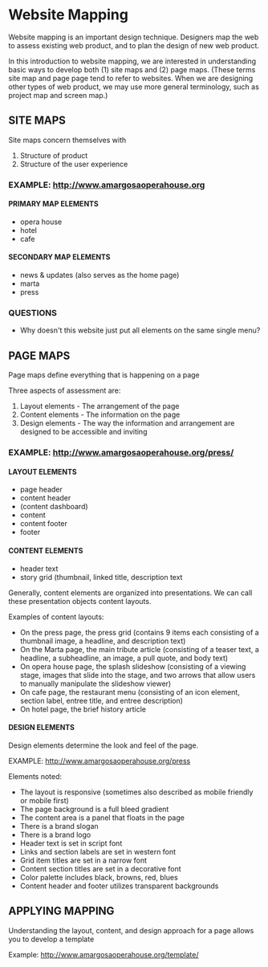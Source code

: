 # Website Mapping

Website mapping is an important design technique. Designers map the web to assess existing web product, and to plan the design of new web product.

In this introduction to website mapping, we are interested in understanding basic ways to develop both (1) site maps and (2) page maps. (These terms site map and page page tend to refer to websites. When we are designing other types of web product, we may use more general terminology, such as project map and screen map.)

## SITE MAPS

Site maps concern themselves with
1. Structure of product
2. Structure of the user experience

### EXAMPLE: http://www.amargosaoperahouse.org

#### PRIMARY MAP ELEMENTS
- opera house
- hotel
- cafe

#### SECONDARY MAP ELEMENTS
- news & updates (also serves as the home page)
- marta
- press

### QUESTIONS
- Why doesn't this website just put all elements on the same single menu?


## PAGE MAPS

Page maps define everything that is happening on a page

Three aspects of assessment are:
1. Layout elements - The arrangement of the page
2. Content elements - The information on the page
3. Design elements - The way the information and arrangement are designed to be accessible and inviting

### EXAMPLE: http://www.amargosaoperahouse.org/press/

#### LAYOUT ELEMENTS
- page header
- content header
- (content dashboard)
- content 
- content footer
- footer


#### CONTENT ELEMENTS

- header text
- story grid (thumbnail, linked title, description text

Generally, content elements are organized into presentations. We can call these presentation objects content layouts.

Examples of content layouts:
- On the press page, the press grid (contains 9 items each consisting of a thumbnail image, a headline, and description text)
- On the Marta page, the main tribute article (consisting of a teaser text, a headline, a subheadline, an image, a pull quote, and body text)
- On opera house page, the splash slideshow (consisting of a viewing stage, images that slide into the stage, and two arrows that allow users to manually manipulate the slideshow viewer)
- On cafe page, the restaurant menu (consisting of an icon element, section label, entree title, and entree description)
- On hotel page, the brief history article

#### DESIGN ELEMENTS

Design elements determine the look and feel of the page.

EXAMPLE: http://www.amargosaoperahouse.org/press

Elements noted:

- The layout is responsive (sometimes also described as mobile friendly or mobile first)
- The page background is a full bleed gradient
- The content area is a panel that floats in the page
- There is a brand slogan
- There is a brand logo
- Header text is set in script font
- Links and section labels are set in western font
- Grid item titles are set in a narrow font
- Content section titles are set in a decorative font
- Color palette includes black, browns, red, blues
- Content header and footer utilizes transparent backgrounds

## APPLYING MAPPING

Understanding the layout, content, and design approach for a page allows you to develop a template

Example: http://www.amargosaoperahouse.org/template/



